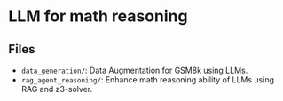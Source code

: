 # LLM for math reasoning

## Files

- `data_generation/`: Data Augmentation for GSM8k using LLMs.
- `rag_agent_reasoning/`: Enhance math reasoning ability of LLMs using RAG and z3-solver.
